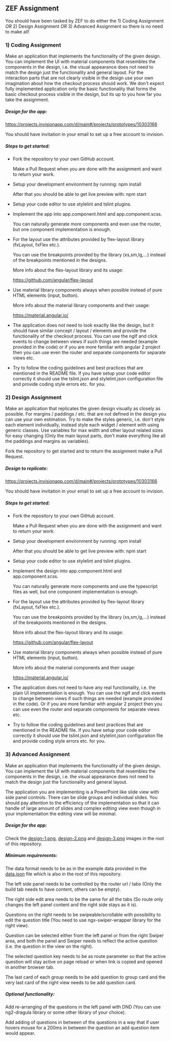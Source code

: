 ZEF Assignment
---------------

You should have been tasked by ZEF to do either the 1) Coding Assignment *OR* 2) Design Assignment *OR* 3) Advanced Assignment so there is no need to make all!

### 1) Coding Assignment

Make an application that implements the functionality of the given design. You can implement the UI with material components that resembles the components in the design, i.e. the visual appearance does not need to match the design just the functionality and general layout. For the interaction parts that are not clearly visible in the design use your own imagination about how the checkout process should work. We don't expect fully implemented application only the basic functionality that forms the basic checkout process visible in the design, but its up to you how far you take the assignment.

##### Design for the app:

  https://projects.invisionapp.com/d/main#/projects/prototypes/10303166

  You should have invitation in your email to set up a free account to invision.

##### Steps to get started:

  - Fork the repository to your own GitHub account.

    Make a Pull Request when you are done with the assignment and want to return your work.

  - Setup your development environment by running: npm install

    After that you should be able to get live preview with: npm start

  - Setup your code editor to use stylelint and tslint plugins.

  - Implement the app into app.component.html and app.component.scss.

    You can naturally generate more components and even use the router, but one component implementation is enough.

  - For the layout use the attributes provided by flex-layout library (fxLayout, fxFlex etc.).

    You can use the breakpoints provided by the library (xs,sm,lg,...) instead of the breakpoints mentioned in the designs.

    More info about the flex-layout library and its usage:

    https://github.com/angular/flex-layout

  - Use material library components always when possible instead of pure HTML elements (input, button).

    More info about the material library components and their usage:

    https://material.angular.io/

  - The application does not need to look exactly like the design, but it should have similar concept / layout / elements and provide the functionality of the checkout process. You can use the ngIf and click events to change between views if such things are needed (example provided in the code) or if you are more familiar with angular 2 project then you can use even the router and separate components for separate views etc.

  - Try to follow the coding guidelines and best practices that are mentioned in the README file. If you have setup your code editor correctly it should use the tslint.json and stylelint.json configuration file and provide
    coding style errors etc. for you.

### 2) Design Assignment

Make an application that replicates the given design visually as closely as possible. For margins / paddings / etc. that are not defined in the design you can use your own estimation. Try to make the styles generic, i.e. don't style each element individually, instead style each widget / element with using generic classes. Use variables for max width and other layout related sizes for easy changing (Only the main layout parts, don't make everything like all the paddings and margins as variables).

Fork the repository to get started and to return the assignment make a Pull Request.

##### Design to replicate:

  https://projects.invisionapp.com/d/main#/projects/prototypes/10303166

  You should have invitation in your email to set up a free account to invision.

##### Steps to get started:

  - Fork the repository to your own GitHub account.

    Make a Pull Request when you are done with the assignment and want to return your work.

  - Setup your development environment by running: npm install

    After that you should be able to get live preview with: npm start

  - Setup your code editor to use stylelint and tslint plugins.

  - Implement the design into app.component.html and app.component.scss.

    You can naturally generate more components and use the typescript files as well, but one component implementation is enough.

  - For the layout use the attributes provided by flex-layout library (fxLayout, fxFlex etc.).

    You can use the breakpoints provided by the library (xs,sm,lg,...) instead of the breakpoints mentioned in the designs.

    More info about the flex-layout library and its usage:

    https://github.com/angular/flex-layout

  - Use material library components always when possible instead of pure HTML elements (input, button).

    More info about the material components and their usage:

    https://material.angular.io/

  - The application does not need to have any real functionality, i.e. the plain UI implementation is enough. You can use the ngIf and click events to change between views if such things are needed (example provided in the code). Or if you are more familiar with angular 2 project then you can use even the router and separate components for separate views etc.

  - Try to follow the coding guidelines and best practices that are mentioned in the README file. If you have setup your code editor correctly it should use the tslint.json and stylelint.json configuration file and provide coding style errors etc. for you.

### 3) Advanced Assignment

Make an application that implements the functionality of the given design. You can implement the UI with material components that resembles the components in the design, i.e. the visual appearance does not need to match the design just the functionality and general layout. 

The application you are implementing is a PowerPoint like slide view with side panel controls. There can be slide groups and individual slides. You should pay attention to the efficiency of the implementation so that it can handle of large amount of slides and complex editing view even though in your implementation the editing view will be minimal.

##### Design for the app:

  Check the [design-1.png](https://github.com/zefoy/zef-assignment/blob/master/design-1.png), [design-2.png](https://github.com/zefoy/zef-assignment/blob/master/design-2.png) and [design-3.png](https://github.com/zefoy/zef-assignment/blob/master/design-3.png) images in the root of this repository.

##### Minimum requirements:

  The data format needs to be as in the example data provided in the [data.json](https://github.com/zefoy/zef-assignment/blob/master/data.json) file which is also in the root of this repository.

  The left side panel needs to be controlled by the router url / tabs (Only the build tab needs to have content, others can be empty).

  The right side edit area needs to be the same for all the tabs (So route only changes the left panel content and the right side stays as it is).

  Questions on the right needs to be swipeable/scrollable with possibility to edit the question title (You need to use ngx-swiper-wrapper library for the right view).

  Question can be selected either from the left panel or from the right Swiper area, and both the panel and Swiper needs to reflect the active question (i.e. the question in the view on the right).

  The selected question key needs to be as route parameter so that the active question will stay active on page reload or when link is copied and opened in another browser tab.

  The last card of each group needs to be add question to group card and the very last card of the right view needs to be add question card.

##### Optional functionality:

  Add re-arranging of the questions in the left panel with DND (You can use ng2-dragula library or some other library of your choice).

  Add adding of questions in between of the questions in a way that if user hovers mouse for a 200ms in between the question an add question item would appear.
